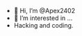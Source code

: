 - 👋 Hi, I’m @Apex2402
- 👀 I’m interested in ...
- Hacking and coding.

<!---
Apex2402/Apex2402 is a ✨ special ✨ repository because its `README.md` (this file) appears on your GitHub profile.
You can click the Preview link to take a look at your changes.
--->
